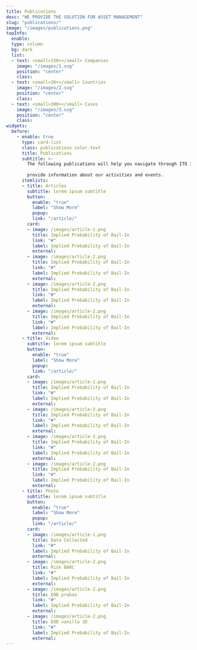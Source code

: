 ```yaml
---
title: Publications
desc: "WE PROVIDE THE SOLUTION FOR ASSET MANAGEMENT"
slug: "publications/"
image: "/images/publications.png"
topInfo:
  enable: 
  type: column
  bg: dark
  list:
  - text: <small>150+</small> Companies
    image: "/images/1.svg"
    position: "center"
    class: 
  - text: <small>36+</small> Countries
    image: "/images/2.svg"
    position: "center"
    class: 
  - text: <small>300+</small> Cases
    image: "/images/3.svg"
    position: "center"
    class: 
widgets:
  before:
    - enable: true
      type: card-list
      class: publications color-text
      title: Publications
      subtitle: >-
        The following publications will help you navigate through ITO 33 and    
        
        provide information about our activities and events. 
      itemlists:
      - title: Articles
        subtitle: lorem ipsum subtitle 
        button:
          enable: "true"
          label: "Show More"
          popup: 
          link: "/article/"
        card:
        - image: /images/article-1.png
          title: Implied Probability of Bail-In
          link: "#"
          label: Implied Probability of Bail-In
          external: 
        - image: /images/article-2.png
          title: Implied Probability of Bail-In
          link: "#"
          label: Implied Probability of Bail-In
          external: 
        - image: /images/article-2.png
          title: Implied Probability of Bail-In
          link: "#"
          label: Implied Probability of Bail-In
          external: 
        - image: /images/article-2.png
          title: Implied Probability of Bail-In
          link: "#"
          label: Implied Probability of Bail-In
          external: 
      - title: Video
        subtitle: lorem ipsum subtitle 
        button:
          enable: "true"
          label: "Show More"
          popup: 
          link: "/article/"
        card:
        - image: /images/article-1.png
          title: Implied Probability of Bail-In
          link: "#"
          label: Implied Probability of Bail-In
          external: 
        - image: /images/article-2.png
          title: Implied Probability of Bail-In
          link: "#"
          label: Implied Probability of Bail-In
          external: 
        - image: /images/article-2.png
          title: Implied Probability of Bail-In
          link: "#"
          label: Implied Probability of Bail-In
          external: 
        - image: /images/article-2.png
          title: Implied Probability of Bail-In
          link: "#"
          label: Implied Probability of Bail-In
          external:  
      - title: Photo
        subtitle: lorem ipsum subtitle 
        button:
          enable: "true"
          label: "Show More"
          popup: 
          link: "/article/"
        card:
        - image: /images/article-1.png
          title: Data Collected
          link: "#"
          label: Implied Probability of Bail-In
          external: 
        - image: /images/article-2.png
          title: Risk BARC
          link: "#"
          label: Implied Probability of Bail-In
          external: 
        - image: /images/article-2.png
          title: EOD probas
          link: "#"
          label: Implied Probability of Bail-In
          external: 
        - image: /images/article-2.png
          title: EOD vanilla 3D
          link: "#"
          label: Implied Probability of Bail-In
          external: 
---
```

